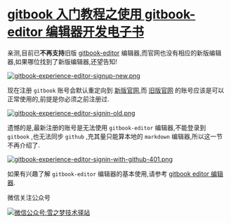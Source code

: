 # [gitbook 入门教程之使用 gitbook-editor 编辑器开发电子书](https://www.cnblogs.com/snowdreams1006/p/10657035.html)

亲测,目前已**不再支持**旧版 [gitbook-editor](https://legacy.gitbook.com/editor) 编辑器,而官网也没有相应的新版编辑器,如果哪位找到了新版编辑器,还望告知!

[![gitbook-experience-editor-signup-new.png](https://upload-images.jianshu.io/upload_images/16648241-2d78439e85fbc79d.png?imageMogr2/auto-orient/strip%7CimageView2/2/w/1240)](https://upload-images.jianshu.io/upload_images/16648241-2d78439e85fbc79d.png?imageMogr2/auto-orient/strip|imageView2/2/w/1240)

现在注册 `gitbook` 账号会默认重定向到 [新版官网](https://www.gitbook.com/),而 [旧版官网](https://legacy.gitbook.com/) 的账号应该是可以正常使用的,前提是你必须之前注册过.

[![gitbook-experience-editor-signin-old.png](https://upload-images.jianshu.io/upload_images/16648241-d0fac3ce430a9958.png?imageMogr2/auto-orient/strip%7CimageView2/2/w/1240)](https://upload-images.jianshu.io/upload_images/16648241-d0fac3ce430a9958.png?imageMogr2/auto-orient/strip|imageView2/2/w/1240)

遗憾的是,最新注册的账号是无法使用 `gitbook-editor` 编辑器,不能登录到 `gitbook` ,也无法同步 `github` ,充其量只能算本地的 `markdown` 编辑器,所以这一节不再介绍了.

[![gitbook-experience-editor-signin-with-github-401.png](https://upload-images.jianshu.io/upload_images/16648241-d068e9eb5203f042.png?imageMogr2/auto-orient/strip%7CimageView2/2/w/1240)](https://upload-images.jianshu.io/upload_images/16648241-d068e9eb5203f042.png?imageMogr2/auto-orient/strip|imageView2/2/w/1240)

如果有兴趣了解 `gitbook-editor` 编辑器的基本使用,请参考 [gitbook editor 编辑器](https://snowdreams1006.github.io/myGitbook/experience/preview.html#gitbook-editor-编辑器).

微信关注公众号

[![微信公众号:雪之梦技术驿站](https://img2018.cnblogs.com/blog/1624839/201910/1624839-20191016111650853-1952770079.jpg)](https://img2018.cnblogs.com/blog/1624839/201910/1624839-20191016111650853-1952770079.jpg)